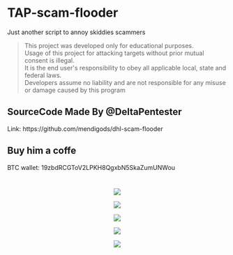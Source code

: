 # TAP-scam-flooder
Just another script to annoy skiddies scammers

>This project was developed only for educational purposes.<br>
>Usage of this project for attacking targets without prior mutual consent is illegal.<br>
>It is the end user's responsibility to obey all applicable local, state and federal laws.<br>
>Developers assume no liability and are not responsible for any misuse or damage caused by this program  

<h2>SourceCode Made By @DeltaPentester</h2>
Link: https://github.com/mendigods/dhl-scam-flooder


<h2>Buy him a coffe</h2>
BTC wallet: 19zbdRCGToV2LPKH8QgxbN5SkaZumUNWou
<h1></h1>

>

<p align="center">
<a href=""><img src="https://cdn.discordapp.com/attachments/896392052093374514/1038525017497018388/TAPFake1.PNG"></a>
</p>

>

<p align="center">
<a href=""><img src="https://cdn.discordapp.com/attachments/896392052093374514/1038525017811583006/TAPFake2.PNG"></a>
</p>

>

<p align="center">
<a href=""><img src="https://cdn.discordapp.com/attachments/896392052093374514/1038525018109390889/TAPFake3.PNG"></a>
</p>

>

<p align="center">
<a href=""><img src="https://cdn.discordapp.com/attachments/896392052093374514/1038525018382008391/TAPFake4.PNG"></a>
</p>

>

<p align="center">
<a href=""><img src="https://cdn.discordapp.com/attachments/896392052093374514/1038525018650456104/TAPFake5.PNG"></a>
</p>
